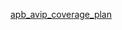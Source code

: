 [apb_avip_coverage_plan](https://docs.google.com/spreadsheets/d/e/2PACX-1vTeceWyWc6aaTuRCXz4qsg_pRggN0XSdqpdr1MHJkIBrdA6NU2Y80_LtL-C-an6TFtmd-K2fBfUeevx/pubhtml)
